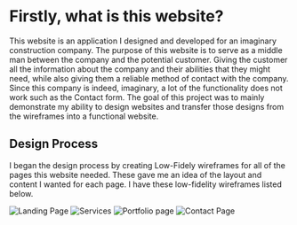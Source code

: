 # Firstly, what is this website?
This website is an application I designed and developed for an imaginary construction company. The purpose of this website is to serve as a middle man between the company and the potential customer. Giving the customer all the information about the company and their abilities that they might need, while also giving them a reliable method of contact with the company. Since this company is indeed, imaginary, a lot of the functionality does not work such as the Contact form. The goal of this project was to mainly demonstrate my ability to design websites and transfer those designs from the wireframes into a functional website.

## Design Process
I began the design process by creating Low-Fidely wireframes for all of the pages this website needed. These gave me an idea of the layout and content I wanted for each page. I have these low-fidelity wireframes listed below.

![Landing Page](https://user-images.githubusercontent.com/70646549/154814657-1c206f46-bb09-4632-a6a9-419a47aeb881.png)
![Services](https://user-images.githubusercontent.com/70646549/154814663-078b8b3c-5158-409a-b8b4-c6e4355fbbbc.png)
![Portfolio page](https://user-images.githubusercontent.com/70646549/154814668-03cecc76-a20a-4cb4-8135-de945c1f5531.png)
![Contact Page](https://user-images.githubusercontent.com/70646549/154814671-0823dae0-1919-4794-99ff-6ae2b8af0c07.png)


